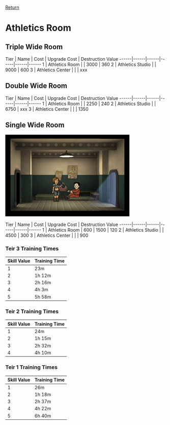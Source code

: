 [Return](../README.md)

Athletics Room
===========

## Triple Wide Room

Tier | Name | Cost | Upgrade Cost | Destruction Value
------|------|------|------|------|------
1 | Athletics Room | | 3000 | 360
2 | Athletics Studio | | 9000 | 600
3 | Athletics Center | | | xxx

## Double Wide Room

Tier | Name | Cost | Upgrade Cost | Destruction Value
------|------|------|------|------|------
1 | Athletics Room | | 2250 | 240
2 | Athletics Studio | | 6750 | xxx
3 | Athletics Center | | | 1350

## Single Wide Room

![Athletics Room](t1images/t1singleathleticsroom.jpg)

Tier | Name | Cost | Upgrade Cost | Destruction Value
------|------|------|------|------|------
1 | Athletics Room | 600 | 1500 | 120
2 | Athletics Studio | | 4500 | 300
3 | Athletics Center | | | 900

### Teir 3 Training Times

Skill Value | Training Time
------|------
1 | 23m
2 | 1h 12m
3 | 2h 16m
4 | 4h 3m
5 | 5h 58m

### Teir 2 Training Times

Skill Value | Training Time
------|------
1 | 24m
2 | 1h 15m
3 | 2h 32m
4 | 4h 10m

### Teir 1 Training Times

Skill Value | Training Time
------|------
1 | 26m
2 | 1h 18m
3 | 2h 37m
4 | 4h 22m
5 | 6h 40m
